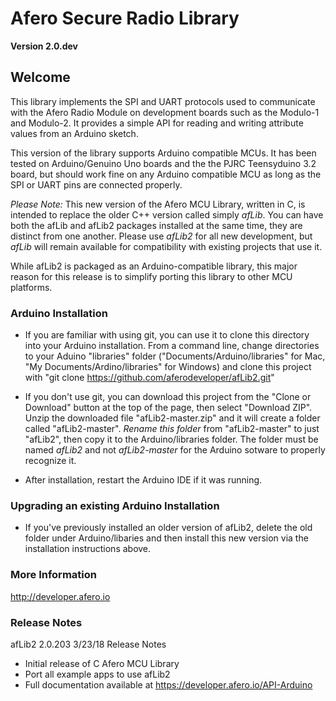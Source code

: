 # Afero Secure Radio Library #

**Version 2.0.dev**

## Welcome ##

This library implements the SPI and UART protocols used to communicate with the Afero Radio Module on development boards such as the Modulo-1 and Modulo-2. It provides a simple API for reading and writing attribute values from an Arduino sketch.

This version of the library supports Arduino compatible MCUs. It has been tested on Arduino/Genuino Uno boards and the the PJRC Teensyduino 3.2 board, but should work fine on any Arduino compatible MCU as long as the SPI or UART pins are connected properly. 

*Please Note:* This new version of the Afero MCU Library, written in C, is intended to replace the older C++ version called simply *afLib*. You can have both the afLib and afLib2 packages installed at the same time, they are distinct from one another. Please use *afLib2* for all new development, but *afLib* will remain available for compatibility with existing projects that use it.

While afLib2 is packaged as an Arduino-compatible library, this major reason for this release is to simplify porting this library to other MCU platforms.


### Arduino Installation ###

* If you are familiar with using git, you can use it to clone this directory into your Arduino installation.
  From a command line, change directories to your Aduino "libraries" folder ("Documents/Arduino/libraries" for Mac, "My Documents/Ardino/libraries" for Windows) and clone this project with "git clone https://github.com/aferodeveloper/afLib2.git"

* If you don't use git, you can download this project from the "Clone or Download" button at the top of the page, then select "Download ZIP". Unzip the downloaded file "afLib2-master.zip" and it will create a folder called "afLib2-master". *Rename this folder* from "afLib2-master" to just "afLib2", then copy it to the Arduino/libraries folder. The folder must be named *afLib2* and not *afLib2-master* for the Arduino sotware to properly recognize it.

* After installation, restart the Arduino IDE if it was running.

### Upgrading an existing Arduino Installation ###

* If you've previously installed an older version of afLib2, delete the old folder under Arduino/libaries and then install this new version via the installation instructions above.

### More Information ###

<http://developer.afero.io>

### Release Notes ###

afLib2 2.0.203 3/23/18 Release Notes

* Initial release of C Afero MCU Library
* Port all example apps to use afLib2
* Full documentation available at https://developer.afero.io/API-Arduino

